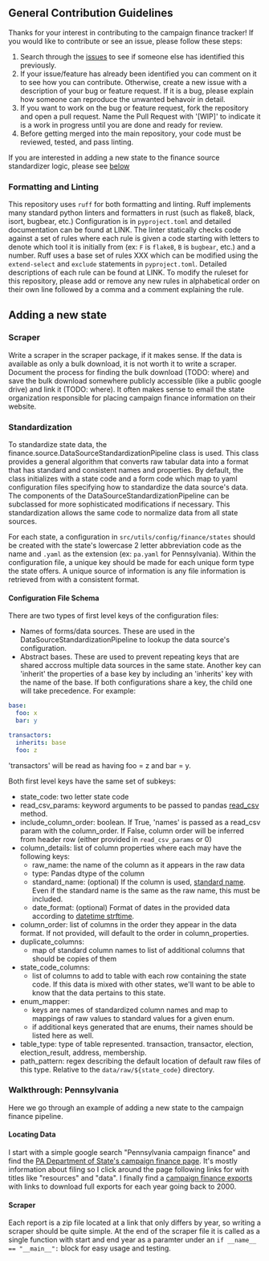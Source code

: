 ## General Contribution Guidelines

Thanks for your interest in contributing to the campaign finance tracker! If you would like to contribute or see an issue, please follow these steps:

1. Search through the [issues](https://github.com/uchicago-dsi/climate-cabinet-campaign-finance-tracker/issues) to see if someone else has identified this previously.
2. If your issue/feature has already been identified you can comment on it to see how you can contribute. Otherwise, create a new issue with a description of your bug or feature request. If it is a bug, please explain how someone can reproduce the unwanted behavoir in detail.
3. If you want to work on the bug or feature request, fork the repository and open a pull request. Name the Pull Request with '[WIP]' to indicate it is a work in progress until you are done and ready for review. 
4. Before getting merged into the main repository, your code must be reviewed, tested, and pass linting.

If you are interested in adding a new state to the finance source standardizer logic, please see [below](#adding-a-new-state)

### Formatting and Linting

This repository uses `ruff` for both formatting and linting. Ruff implements many standard python linters and formatters in rust (such as flake8, black, isort, bugbear, etc.) Configuration is in `pyproject.toml` and detailed documentation can be found at LINK. The linter statically checks code against a set of rules where each rule is given a code starting with letters to denote which tool it is initially from (ex: `F` is `flake8`, `B` is `bugbear`, etc.) and a number. Ruff uses a base set of rules XXX which can be modified using the `extend-select` and `exclude` statements in `pyproject.toml`. Detailed descriptions of each rule can be found at LINK. To modify the ruleset for this repository, please add or remove any new rules in alphabetical order on their own line followed by a comma and a comment explaining the rule. 


## Adding a new state

### Scraper

Write a scraper in the scraper package, if it makes sense. If the data is available as only a bulk download, it is not worth it to write a scraper. Document the process for finding the bulk download (TODO: where) and save the bulk download somewhere publicly accessible (like a public google drive) and link it (TODO: where). It often makes sense to email the state organization responsible for placing campaign finance information on their website.

### Standardization

To standardize state data, the finance.source.DataSourceStandardizationPipeline class is used. This class provides a general algorithm that converts raw tabular data into a format that has standard and consistent names and properties. By default, the class initializes with a state code and a form code which map to yaml configuration files specifying how to standardize the data source's data. The components of the DataSourceStandardizationPipeline can be subclassed for more sophisticated modifications if necessary. This standardization allows the same code to normalize data from all state sources. 

For each state, a configuration in `src/utils/config/finance/states` should be created with the state's lowercase 2 letter abbreviation code as the name and `.yaml` as the extension (ex: `pa.yaml` for Pennsylvania). Within the configuration file, a unique key should be made for each unique form type the state offers. A unique source of information is any file information is retrieved from with a consistent format.


#### Configuration File Schema

There are two types of first level keys of the configuration files:
- Names of forms/data sources. These are used in the DataSourceStandardizationPipeline to lookup the data source's configuration.
- Abstract bases. These are used to prevent repeating keys that are shared accross multiple data sources in the same state. Another key can 'inherit' the properties of a base key by including an 'inherits' key with the name of the base. If both configurations share a key, the child one will take precedence. For example:

```yaml
base:
  foo: x
  bar: y

transactors:
  inherits: base
  foo: z
```
'transactors' will be read as having foo = z and bar = y. 

Both first level keys have the same set of subkeys:
- state_code: two letter state code
- read_csv_params: keyword arguments to be passed to pandas [read_csv](https://pandas.pydata.org/docs/reference/api/pandas.read_csv.html) method.
- include_column_order: boolean. If True, 'names' is passed as a read_csv param with the column_order. If False, column order will be inferred from header row (either provided in `read_csv_params` or 0)
- column_details: list of column properties where each may have the following keys:
    - raw_name: the name of the column as it appears in the raw data
    - type: Pandas dtype of the column
    - standard_name: (optional) If the column is used, [standard name](#TODO). Even if the standard name is the same as the raw name, this must be included. 
    - date_format: (optional) Format of dates in the provided data according to [datetime strftime](https://docs.python.org/3/library/datetime.html#strftime-strptime-behavior).
- column_order: list of columns in the order they appear in the data format. If not provided, will default to the order in column_properties.
- duplicate_columns:
    - map of standard column names to list of additional columns that should be copies of them
- state_code_columns:
    - list of columns to add to table with each row containing the state code. If this data is mixed with other states, we'll want to be able to know that the data pertains to this state.
- enum_mapper:
    - keys are names of standardized column names and map to mappings of raw values to standard values for a given enum.
    - if additional keys generated that are enums, their names should be listed here as well. 
- table_type: type of table represented. transaction, transactor, election, election_result, address, membership.
- path_pattern: regex describing the default location of default raw files of this type. Relative to the `data/raw/${state_code}` directory. 

### Walkthrough: Pennsylvania

Here we go through an example of adding a new state to the campaign finance pipeline.

#### Locating Data

I start with a simple google search "Pennsylvania campaign finance" and find the [PA Department of State's campaign finance page](https://www.pa.gov/en/agencies/dos/programs/voting-and-elections/campaign-finance.html). It's mostly information about filing so I click around the page following links for with titles like "resources" and "data".  I finally find a [campaign finance exports](https://www.pa.gov/en/agencies/dos/resources/voting-and-elections-resources/campaign-finance-data.html) with links to download full exports for each year going back to 2000. 

#### Scraper

Each report is a zip file located at a link that only differs by year, so writing a scraper should be quite simple. At the end of the scraper file it is called as a single function with start and end year as a paramter under an `if __name__ == "__main__":` block for easy usage and testing.

